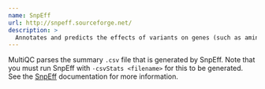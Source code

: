 ```yaml
---
name: SnpEff
url: http://snpeff.sourceforge.net/
description: >
  Annotates and predicts the effects of variants on genes (such as amino acid changes)
---
```


MultiQC parses the summary `.csv` file that is generated by SnpEff. Note that you must run SnpEff
with `-csvStats <filename>` for this to be generated. See the
[SnpEff](http://snpeff.sourceforge.net/SnpEff_manual.html#outputSummary) documentation for more information.
